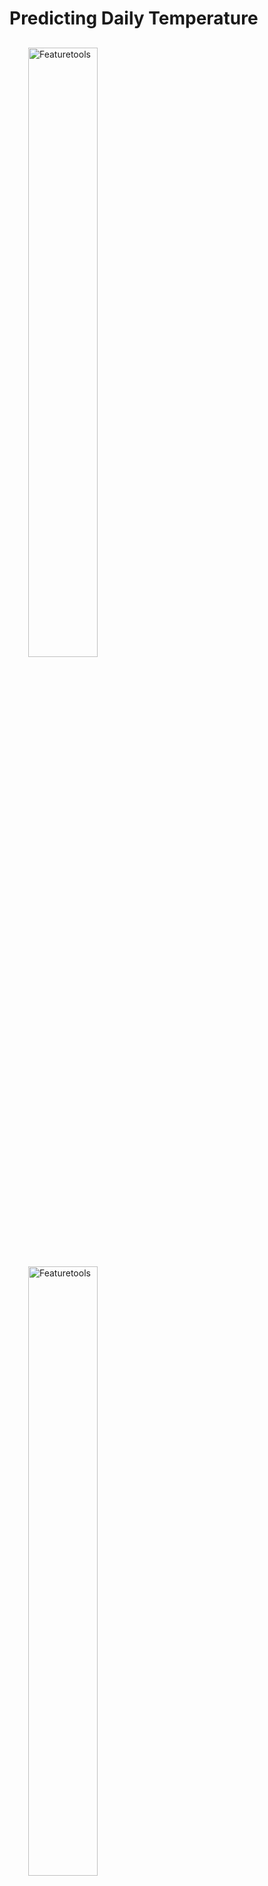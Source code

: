 # Predicting Daily Temperature

<p style="margin:30px">
    <img style="display:inline; margin-right:50px" width=50% src="https://www.featuretools.com/wp-content/uploads/2017/12/FeatureLabs-Logo-Tangerine-800.png" alt="Featuretools" />
    <img width=50% src="https://evalml-web-images.s3.amazonaws.com/evalml_horizontal.svg" alt="Featuretools" />
</p>

This dataset in this problem only contains two colmns--a time index and a target daily temperatures column. Solving this problem as a univariate time series problem lets us build a rich set of features and a useful machine learning model. We can automate the process using both [Featuretools](https://www.featuretools.com) for time series feature engineering and [EvalML](https://github.com/alteryx/evalml) for performing automated time series regression.

We'll demonstrate several end-to-end workflows, starting with a baseline workflow, then moving to one where we build our features using Featuretools, and finally handling everything inside of EvalML.

## Highlights

- Understand what makes a time series problem different from other machine learning problems
- Show the impact that time series feature engineering has on our model
- Quickly make end-to-end workflow using time-series data and time series modeling concepts
- Use AutoMLSearch to perform automated time series machine learning

## Running the tutorial

The data can be found in the `dataset` directory, so the notebook can be run without having to download any extra data.

## Alteryx

![OpenSource](img/OpenSource_Logo-01.png)
Featuretools and EvalML were created by the developers at [Alteryx](https://www.alteryx.com). If building impactful data science pipelines is important to you or your business, please [get in touch](https://www.alteryx.com/contact-us/).
